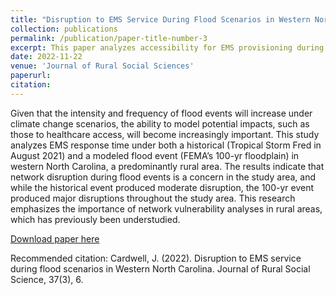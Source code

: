 ```yaml
---
title: "Disruption to EMS Service During Flood Scenarios in Western North Carolina"
collection: publications
permalink: /publication/paper-title-number-3
excerpt: This paper analyzes accessibility for EMS provisioning during a historical and modeled flood scenario in Western NC
date: 2022-11-22
venue: 'Journal of Rural Social Sciences'
paperurl: 
citation: 
---
```

Given that the intensity and frequency of flood events will increase under climate change scenarios, the ability to model potential impacts, such as those to healthcare access, will become increasingly important. This study analyzes EMS response time under both a historical (Tropical Storm Fred in August 2021) and a modeled flood event (FEMA’s 100-yr floodplain) in western North Carolina, a predominantly rural area. The results indicate that network disruption during flood events is a concern in the study area, and while the historical event produced moderate disruption, the 100-yr event produced major disruptions throughout the study area. This research emphasizes the importance of network vulnerability analyses in rural areas, which has previously been understudied. 

[Download paper here](http://jucardwell.github.io/files/ems.pdf)

Recommended citation: Cardwell, J. (2022). Disruption to EMS service during flood scenarios in Western North Carolina. Journal of Rural Social Science, 37(3), 6.
